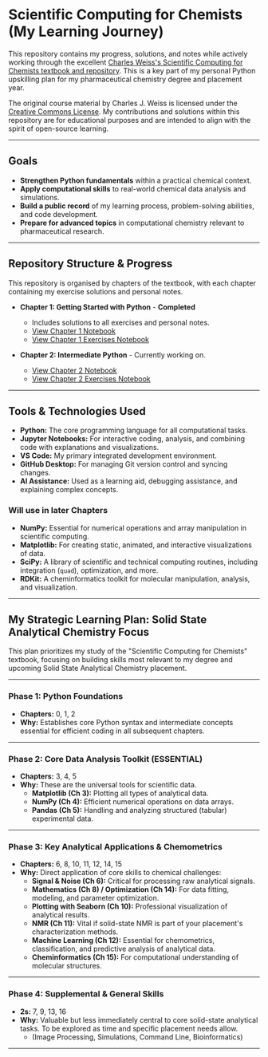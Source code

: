 # Scientific Computing for Chemists (My Learning Journey)

This repository contains my progress, solutions, and notes while actively working through the excellent [Charles Weiss's Scientific Computing for Chemists textbook and repository](https://github.com/weisscharlesj/SciCompforChemists). This is a key part of my personal Python upskilling plan for my pharmaceutical chemistry degree and placement year.

The original course material by Charles J. Weiss is licensed under the [Creative Commons License](https://github.com/weisscharlesj/SciCompforChemists/blob/master/LICENSE). My contributions and solutions within this repository are for educational purposes and are intended to align with the spirit of open-source learning.

---

## Goals

- **Strengthen Python fundamentals** within a practical chemical context.
- **Apply computational skills** to real-world chemical data analysis and simulations.
- **Build a public record** of my learning process, problem-solving abilities, and code development.
- **Prepare for advanced topics** in computational chemistry relevant to pharmaceutical research.

---

## Repository Structure & Progress

This repository is organised by chapters of the textbook, with each chapter containing my exercise solutions and personal notes.

- **Chapter 1: Getting Started with Python** - **Completed**
    - Includes solutions to all exercises and personal notes.
    - [View Chapter 1 Notebook](https://github.com/codie-freeman/scientific-computing-for-chemists/blob/main/Basic%20Scientific%20Computing%20Skills/Chapter%2001/Chapter_01.ipynb)
    - [View Chapter 1 Exercises Notebook](https://github.com/codie-freeman/scientific-computing-for-chemists/blob/main/Basic%20Scientific%20Computing%20Skills/Chapter%2001/Chapter_01_Exercises.ipynb)

- **Chapter 2: Intermediate Python** - Currently working on.
    - [View Chapter 2 Notebook](https://github.com/codie-freeman/scientific-computing-for-chemists/blob/main/Basic%20Scientific%20Computing%20Skills/Chapter%2002/Chapter_02.ipynb)
    - [View Chapter 2 Exercises Notebook](https://github.com/codie-freeman/scientific-computing-for-chemists/blob/main/Basic%20Scientific%20Computing%20Skills/Chapter%2002/Chapter_02_Exercises.ipynb)
---

## Tools & Technologies Used

-   **Python:** The core programming language for all computational tasks.
-   **Jupyter Notebooks:** For interactive coding, analysis, and combining code with explanations and visualizations.
-   **VS Code:** My primary integrated development environment.
-   **GitHub Desktop:** For managing Git version control and syncing changes.
-   **AI Assistance:** Used as a learning aid, debugging assistance, and explaining complex concepts.

### Will use in later Chapters
-   **NumPy:** Essential for numerical operations and array manipulation in scientific computing.
-   **Matplotlib:** For creating static, animated, and interactive visualizations of data.
-   **SciPy:** A library of scientific and technical computing routines, including integration (`quad`), optimization, and more.
-   **RDKit:** A cheminformatics toolkit for molecular manipulation, analysis, and visualization.

--- 

## My Strategic Learning Plan: Solid State Analytical Chemistry Focus

This plan prioritizes my study of the "Scientific Computing for Chemists" textbook, focusing on building skills most relevant to my degree and upcoming Solid State Analytical Chemistry placement.

---

### Phase 1: Python Foundations

* **Chapters:** 0, 1, 2
* **Why:** Establishes core Python syntax and intermediate concepts essential for efficient coding in all subsequent chapters.

---

### Phase 2: Core Data Analysis Toolkit (ESSENTIAL)

* **Chapters:** 3, 4, 5
* **Why:** These are the universal tools for scientific data.
    * **Matplotlib (Ch 3):** Plotting all types of analytical data.
    * **NumPy (Ch 4):** Efficient numerical operations on data arrays.
    * **Pandas (Ch 5):** Handling and analyzing structured (tabular) experimental data.

---

### Phase 3: Key Analytical Applications & Chemometrics

* **Chapters:** 6, 8, 10, 11, 12, 14, 15
* **Why:** Direct application of core skills to chemical challenges:
    * **Signal & Noise (Ch 6):** Critical for processing raw analytical signals.
    * **Mathematics (Ch 8) / Optimization (Ch 14):** For data fitting, modeling, and parameter optimization.
    * **Plotting with Seaborn (Ch 10):** Professional visualization of analytical results.
    * **NMR (Ch 11):** Vital if solid-state NMR is part of your placement's characterization methods.
    * **Machine Learning (Ch 12):** Essential for chemometrics, classification, and predictive analysis of analytical data.
    * **Cheminformatics (Ch 15):** For computational understanding of molecular structures.

---

### Phase 4: Supplemental & General Skills

* **2s:** 7, 9, 13, 16
* **Why:** Valuable but less immediately central to core solid-state analytical tasks. To be explored as time and specific placement needs allow.
    * (Image Processing, Simulations, Command Line, Bioinformatics)

---